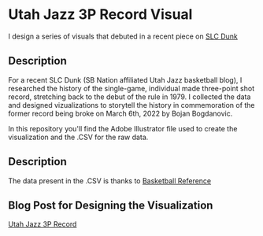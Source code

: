# Utah Jazz 3P Record Visual

I design a series of visuals that debuted in a recent piece on [SLC Dunk](https://www.slcdunk.com/2022/3/7/22965491/utah-jazz-3pm-record-a-history-of-the-franchise)

## Description

For a recent SLC Dunk (SB Nation affiliated Utah Jazz basketball blog), I researched the history of the single-game, individual made three-point shot record, stretching back to the debut of the rule in 1979. I collected the data and designed vizualizations to storytell the history in commemoration of the former record being broke on March 6th, 2022 by Bojan Bogdanovic.

In this repository you'll find the Adobe Illustrator file used to create the visualization and the .CSV for the raw data.

## Description

The data present in the .CSV is thanks to [Basketball Reference](https://www.basketball-reference.com/)

## Blog Post for Designing the Visualization
[Utah Jazz 3P Record](https://www.adam-bushman.com/blog_posts/blog_utah-jazz-3p-record-visual_005.html)